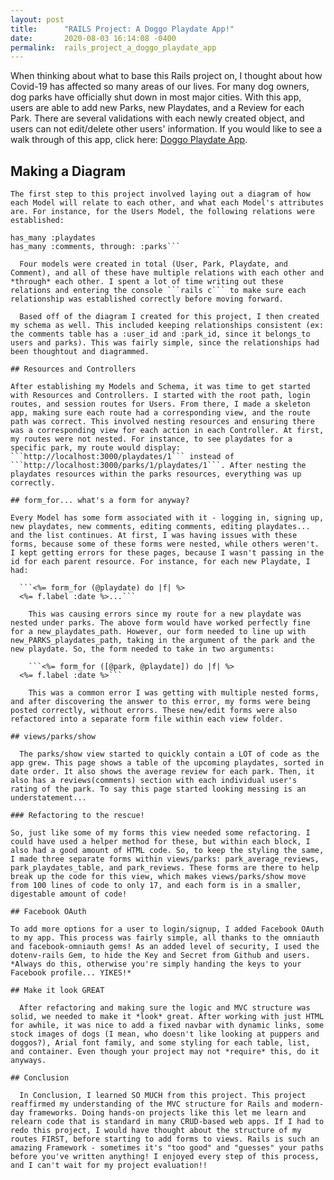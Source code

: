 ```yaml
---
layout: post
title:      "RAILS Project: A Doggo Playdate App!"
date:       2020-08-03 16:14:08 -0400
permalink:  rails_project_a_doggo_playdate_app
---
```


When thinking about what to base this Rails project on, I thought about how Covid-19 has affected so many areas of our lives. For many dog owners, dog parks have officially shut down in most major cities. With this app, users are able to add new Parks, new Playdates, and a Review for each Park. There are several validations with each newly created object, and users can not edit/delete other users' information. If you would like to see a walk through of this app, click here: [Doggo Playdate App](https://www.youtube.com/watch?v=R6iXLOJSrwY&feature=youtu.be).

## Making a Diagram
  
	The first step to this project involved laying out a diagram of how each Model will relate to each other, and what each Model's attributes are. For instance, for the Users Model, the following relations were established:

```has_many :parks
has_many :playdates 
has_many :comments, through: :parks```

  Four models were created in total (User, Park, Playdate, and Comment), and all of these have multiple relations with each other and *through* each other. I spent a lot of time writing out these relations and entering the console ```rails c``` to make sure each relationship was established correctly before moving forward. 

  Based off of the diagram I created for this project, I then created my schema as well. This included keeping relationships consistent (ex: the comments table has a :user_id and :park_id, since it belongs_to users and parks). This was fairly simple, since the relationships had been thoughtout and diagrammed.

## Resources and Controllers

After establishing my Models and Schema, it was time to get started with Resources and Controllers. I started with the root path, login routes, and session routes for Users. From there, I made a skeleton app, making sure each route had a corresponding view, and the route path was correct. This involved nesting resources and ensuring there was a corresponding view for each action in each Controller. At first, my routes were not nested. For instance, to see playdates for a specific park, my route would display: ```http://localhost:3000/playdates/1``` instead of ```http://localhost:3000/parks/1/playdates/1```. After nesting the playdates resources within the parks resources, everything was up correctly. 

## form_for... what's a form for anyway?

Every Model has some form associated with it - logging in, signing up, new playdates, new comments, editing comments, editing playdates... and the list continues. At first, I was having issues with these forms, because some of these forms were nested, while others weren't. I kept getting errors for these pages, because I wasn't passing in the id for each parent resource. For instance, for each new Playdate, I had:

  ```<%= form_for (@playdate) do |f| %>
  <%= f.label :date %>...```
	
	This was causing errors since my route for a new playdate was nested under parks. The above form would have worked perfectly fine for a new_playdates_path. However, our form needed to line up with new_PARKS_playdates_path, taking in the argument of the park and the new playdate. So, the form needed to take in two arguments:
	
	```<%= form_for ([@park, @playdate]) do |f| %>
  <%= f.label :date %>```
	
	This was a common error I was getting with multiple nested forms, and after discovering the answer to this error, my forms were being posted correctly, without errors. These new/edit forms were also refactored into a separate form file within each view folder.
	
## views/parks/show
  
  The parks/show view started to quickly contain a LOT of code as the app grew. This page shows a table of the upcoming playdates, sorted in date order. It also shows the average review for each park. Then, it also has a reviews(comments) section with each individual user's rating of the park. To say this page started looking messing is an understatement...
	
### Refactoring to the rescue!
	
So, just like some of my forms this view needed some refactoring. I could have used a helper method for these, but within each block, I also had a good amount of HTML code. So, to keep the styling the same, I made three separate forms within views/parks: park_average_reviews, park_playdates_table, and park_reviews. These forms are there to help break up the code for this view, which makes views/parks/show move from 100 lines of code to only 17, and each form is in a smaller, digestable amount of code!
	
## Facebook OAuth
	
To add more options for a user to login/signup, I added Facebook OAuth to my app. This process was fairly simple, all thanks to the omniauth and facebook-omniauth gems! As an added level of security, I used the dotenv-rails Gem, to hide the Key and Secret from Github and users. *Always do this, otherwise you're simply handing the keys to your Facebook profile... YIKES!*
	
## Make it look GREAT
	
  After refactoring and making sure the logic and MVC structure was solid, we needed to make it *look* great. After working with just HTML for awhile, it was nice to add a fixed navbar with dynamic links, some stock images of dogs (I mean, who doesn't like looking at puppers and doggos?), Arial font family, and some styling for each table, list, and container. Even though your project may not *require* this, do it anyways.
	
## Conclusion

  In Conclusion, I learned SO MUCH from this project. This project reaffirmed my understanding of the MVC structure for Rails and modern-day frameworks. Doing hands-on projects like this let me learn and relearn code that is standard in many CRUD-based web apps. If I had to redo this project, I would have thought about the structure of my routes FIRST, before starting to add forms to views. Rails is such an amazing Framework - sometimes it's "too good" and "guesses" your paths before you've written anything! I enjoyed every step of this process, and I can't wait for my project evaluation!!
	

